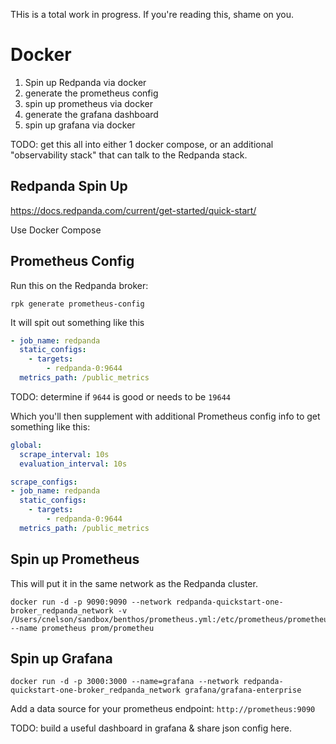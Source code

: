 THis is a total work in progress.  If you're reading this, shame on you.



# Docker

1.  Spin up Redpanda via docker
2.  generate the prometheus config
3.  spin up prometheus via docker
4.  generate the grafana dashboard
5.  spin up grafana via docker

TODO:  get this all into either 1 docker compose, or an additional "observability stack" that can talk to the Redpanda stack.

## Redpanda Spin Up

https://docs.redpanda.com/current/get-started/quick-start/

Use Docker Compose


## Prometheus Config

Run this on the Redpanda broker:

```console
rpk generate prometheus-config
```

It will spit out something like this

```yaml
- job_name: redpanda
  static_configs:
    - targets:
        - redpanda-0:9644
  metrics_path: /public_metrics
```

TODO:  determine if `9644` is good or needs to be `19644`

Which you'll then supplement with additional Prometheus config info to get something like this:

```yaml
global:
  scrape_interval: 10s
  evaluation_interval: 10s

scrape_configs:
- job_name: redpanda
  static_configs:
    - targets:
        - redpanda-0:9644
  metrics_path: /public_metrics
```


## Spin up Prometheus

This will put it in the same network as the Redpanda cluster.

```console
docker run -d -p 9090:9090 --network redpanda-quickstart-one-broker_redpanda_network -v /Users/cnelson/sandbox/benthos/prometheus.yml:/etc/prometheus/prometheus.yml --name prometheus prom/prometheu
```


## Spin up Grafana

```console
docker run -d -p 3000:3000 --name=grafana --network redpanda-quickstart-one-broker_redpanda_network grafana/grafana-enterprise
```

Add a data source for your prometheus endpoint:  `http://prometheus:9090`

TODO:  build a useful dashboard in grafana & share json config here.


